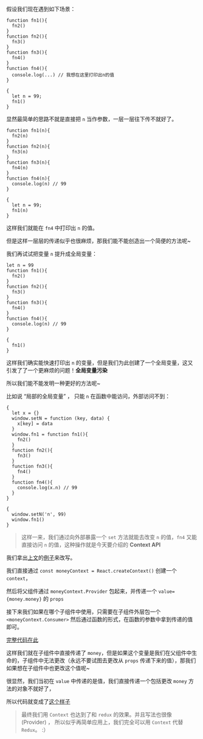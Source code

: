 假设我们现在遇到如下场景：
```
function fn1(){
  fn2()
}
function fn2(){
  fn3()
}
function fn3(){
  fn4()
}
function fn4(){
  console.log(...) // 我想在这里打印出n的值
}

{
  let n = 99;
  fn1()
}
```

显然最简单的思路不就是直接把 `n` 当作参数，一层一层往下传不就好了。
```
function fn1(n){
  fn2(n)
}
function fn2(n){
  fn3(n)
}
function fn3(n){
  fn4(n)
}
function fn4(n){
  console.log(n) // 99
}

{
  let n = 99;
  fn1(n)
}
```
这样我们就能在 `fn4` 中打印出 `n` 的值。

但是这样一层层的传递似乎也很麻烦，那我们能不能创造出一个简便的方法呢~

我们再试试把变量 `n` 提升成全局变量：

```
let n = 99
function fn1(){
  fn2()
}
function fn2(){
  fn3()
}
function fn3(){
  fn4()
}
function fn4(){
  console.log(n) // 99
}

{
  fn1()
}
```
这样我们确实能快速打印出 `n` 的变量，但是我们为此创建了一个全局变量，这又引发了了一个更麻烦的问题！**全局变量污染**

所以我们能不能发明一种更好的方法呢~

比如说 “局部的全局变量” ， 只能 `n` 在函数中能访问，外部访问不到：

```
{
  let x = {}
  window.setN = function (key, data) {
    x[key] = data
  }
  window.fn1 = function fn1(){
    fn2()
  }
  function fn2(){
    fn3()
  }
  function fn3(){
    fn4()
  }
  function fn4(){
    console.log(x.n) // 99
  }
}

{
  window.setN('n', 99)
  window.fn1()
}
```

> 这样一来，我们通过向外部暴露一个 `set` 方法就能去改变 `n` 的值，`fn4` 又能直接访问 `n` 的值，这种操作就是今天要介绍的 **Context API**

我们拿出[上文](https://www.jianshu.com/p/b3c8f576f8a6)的[例子](http://js.jirengu.com/xusoh/6/edit?js,output)来改写。

我们直接通过 `const moneyContext = React.createContext()` 创建一个 `context`，

然后将父组件通过 `moneyContext.Provider` 包起来，并传递一个 `value={money.money}` 的 `props`

接下来我们如果在哪个子组件中使用，只需要在子组件外层包一个 `<moneyContext.Consumer>` 然后通过函数的形式，在函数的参数中拿到传递的值即可。

[完整代码在此](http://js.jirengu.com/hazil/7/edit?js,output)

这样我们就在子组件中直接传递了 `money`，但是如果这个变量是我们在父组件中生命的，子组件中无法更改（永远不要试图去更改从 `props` 传递下来的值），那我们如果想在子组件中也更改这个值呢~

很显然，我们当初在 `value` 中传递的是值，我们直接传递一个包括更改 `money` 方法的对象不就好了，

所以代码就变成了[这个样子](http://js.jirengu.com/viqiq/6/edit?js,output)

> 最终我们用 `Context` 也达到了和 `redux` 的效果。并且写法也很像 (Provider) ，
> 所以似乎再简单应用上，我们完全可以用 `Context` 代替 `Redux`。  :）



